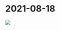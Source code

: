 # 2021-08-18

<page-tags text="发布于：2021-08-18"></page-tags>


<image-container>
  <img preview="0" src="http://wangleant.com/turtle-source/IMG_20210818_223836.jpg"/>
</image-container>